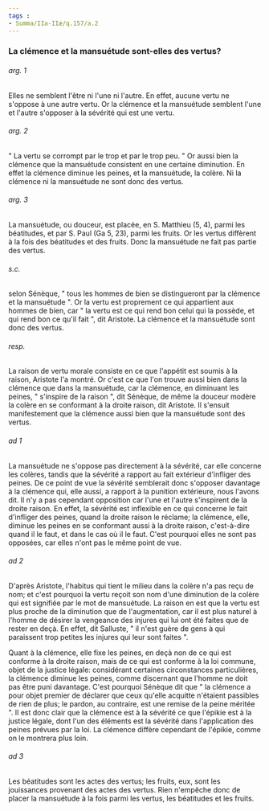 ```yaml
---
tags : 
- Summa/IIa-IIæ/q.157/a.2
---
```


### La clémence et la mansuétude sont-elles des vertus?

###### arg. 1
Elles ne semblent l'être ni l'une ni l'autre. En effet, aucune vertu ne s'oppose à une autre vertu. Or la clémence et la mansuétude semblent l'une et l'autre s'opposer à la sévérité qui est une vertu. 

###### arg. 2
" La vertu se corrompt par le trop et par le trop peu. " Or aussi bien la clémence que la mansuétude consistent en une certaine diminution. En effet la clémence diminue les peines, et la mansuétude, la colère. Ni la clémence ni la mansuétude ne sont donc des vertus. 

###### arg. 3
La mansuétude, ou douceur, est placée, en S. Matthieu (5, 4), parmi les béatitudes, et par S. Paul (Ga 5, 23), parmi les fruits. Or les vertus diffèrent à la fois des béatitudes et des fruits. Donc la mansuétude ne fait pas partie des vertus. 

###### s.c.
selon Sénèque, " tous les hommes de bien se distingueront par la clémence et la mansuétude ". Or la vertu est proprement ce qui appartient aux hommes de bien, car " la vertu est ce qui rend bon celui qui la possède, et qui rend bon ce qu'il fait ", dit Aristote. La clémence et la mansuétude sont donc des vertus. 

###### resp.
La raison de vertu morale consiste en ce que l'appétit est soumis à la raison, Aristote l'a montré. Or c'est ce que l'on trouve aussi bien dans la clémence que dans la mansuétude, car la clémence, en diminuant les peines, " s'inspire de la raison ", dit Sénèque, de même la douceur modère la colère en se conformant à la droite raison, dit Aristote. Il s'ensuit manifestement que la clémence aussi bien que la mansuétude sont des vertus. 

###### ad 1
La mansuétude ne s'oppose pas directement à la sévérité, car elle concerne les colères, tandis que la sévérité a rapport au fait extérieur d'infliger des peines. De ce point de vue la sévérité semblerait donc s'opposer davantage à la clémence qui, elle aussi, a rapport à la punition extérieure, nous l'avons dit. Il n'y a pas cependant opposition car l'une et l'autre s'inspirent de la droite raison. En effet, la sévérité est inflexible en ce qui concerne le fait d'infliger des peines, quand la droite raison le réclame; la clémence, elle, diminue les peines en se conformant aussi à la droite raison, c'est-à-dire quand il le faut, et dans le cas où il le faut. C'est pourquoi elles ne sont pas opposées, car elles n'ont pas le même point de vue. 

###### ad 2
D'après Aristote, l'habitus qui tient le milieu dans la colère n'a pas reçu de nom; et c'est pourquoi la vertu reçoit son nom d'une diminution de la colère qui est signifiée par le mot de mansuétude. La raison en est que la vertu est plus proche de la diminution que de l'augmentation, car il est plus naturel à l'homme de désirer la vengeance des injures qui lui ont été faites que de rester en deçà. En effet, dit Salluste, " il n'est guère de gens à qui paraissent trop petites les injures qui leur sont faites ". 

Quant à la clémence, elle fixe les peines, en deçà non de ce qui est conforme à la droite raison, mais de ce qui est conforme à la loi commune, objet de la justice légale: considérant certaines circonstances particulières, la clémence diminue les peines, comme discernant que l'homme ne doit pas être puni davantage. C'est pourquoi Sénèque dit que " la clémence a pour objet premier de déclarer que ceux qu'elle acquitte n'étaient passibles de rien de plus; le pardon, au contraire, est une remise de la peine méritée ". Il est donc clair que la clémence est à la sévérité ce que l'épikie est à la justice légale, dont l'un des éléments est la sévérité dans l'application des peines prévues par la loi. La clémence diffère cependant de l'épikie, comme on le montrera plus loin. 

###### ad 3
Les béatitudes sont les actes des vertus; les fruits, eux, sont les jouissances provenant des actes des vertus. Rien n'empêche donc de placer la mansuétude à la fois parmi les vertus, les béatitudes et les fruits. 

